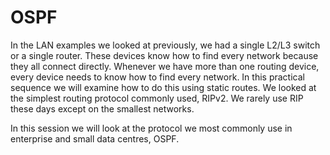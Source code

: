 # OSPF

In the LAN examples we looked at previously, we had a single L2/L3 switch or a single router. These devices know how to find every network because they all connect directly. Whenever we have more than one routing device, every device needs to know how to find every network. In this practical sequence we will examine how to do this using static routes. We looked at the simplest routing protocol commonly used, RIPv2. We rarely use RIP these days except on the smallest networks.

In this session we will look at the protocol we most commonly use in enterprise and small data centres, OSPF.
